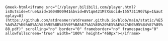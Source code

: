 `Gmeek-html<iframe src="[//player.bilibili.com/player.html?isOutside=true&aid=1604800941&bvid=BV1qm421M7Xs&cid=1557311907&p=1&autoplay=0](https://github.com/atdreamer/atdreamer.github.io/blob/main/static/%E5%A4%A7%E6%A8%A1%E5%9E%8B%E5%9F%BA%E7%A1%80%20%E5%AE%8C%E6%95%B4%E7%89%88.pdf)" scrolling="no" border="0" frameborder="no" framespacing="0" allowfullscreen="true" width="100%" height="460px"></iframe>`
